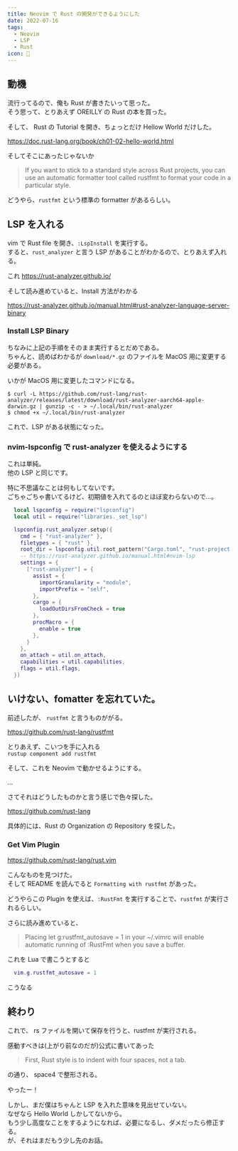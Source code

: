 ```yaml
---
title: Neovim で Rust の開発ができるようにした
date: 2022-07-16
tags:
  - Neovim
  - LSP
  - Rust
icon: 🦀
---
```

## 動機

流行ってるので、俺も Rust が書きたいって思った。  
そう思って、とりあえず OREILLY の Rust の本を買った。

そして、 Rust の Tutorial を開き、ちょっとだけ Hellow World だけした。

https://doc.rust-lang.org/book/ch01-02-hello-world.html

そしてそこにあったじゃないか

> If you want to stick to a standard style across Rust projects, you can use an automatic formatter tool called rustfmt to format your code in a particular style.

どうやら、`rustfmt` という標準の formatter があるらしい。

## LSP を入れる
vim で Rust file を開き、`:LspInstall` を実行する。  
すると、`rust_analyzer` と言う LSP があることがわかるので、とりあえず入れる。

これ https://rust-analyzer.github.io/

そして読み進めていると、Install 方法がわかる

https://rust-analyzer.github.io/manual.html#rust-analyzer-language-server-binary

### Install LSP Binary

ちなみに上記の手順をそのまま実行するとだめである。  
ちゃんと、読めばわかるが `download/*.gz` のファイルを MacOS 用に変更する必要がある。

いかが MacOS 用に変更したコマンドになる。

```shell
$ curl -L https://github.com/rust-lang/rust-analyzer/releases/latest/download/rust-analyzer-aarch64-apple-darwin.gz | gunzip -c - > ~/.local/bin/rust-analyzer
$ chmod +x ~/.local/bin/rust-analyzer
```

これで、LSP がある状態になった。

### nvim-lspconfig で rust-analyzer を使えるようにする

これは単純。  
他の LSP と同じです。

特に不思議なことは何もしてないです。  
ごちゃごちゃ書いてるけど、初期値を入れてるのとほぼ変わらないので...。  

```lua
  local lspconfig = require("lspconfig")
  local util = require("libraries._set_lsp")

  lspconfig.rust_analyzer.setup({
    cmd = { "rust-analyzer" },
    filetypes = { "rust" },
    root_dir = lspconfig.util.root_pattern("Cargo.toml", "rust-project.json"),
    -- https://rust-analyzer.github.io/manual.html#nvim-lsp
    settings = {
      ["rust-analyzer"] = {
        assist = {
          importGranularity = "module",
          importPrefix = "self",
        },
        cargo = {
          loadOutDirsFromCheck = true
        },
        procMacro = {
          enable = true
        },
      }
    },
    on_attach = util.on_attach,
    capabilities = util.capabilities,
    flags = util.flags,
  })
```

## いけない、fomatter を忘れていた。

前述したが、 `rustfmt` と言うものががる。

https://github.com/rust-lang/rustfmt

とりあえず、こいつを手に入れる  
`rustup component add rustfmt`

そして、これを Neovim で動かせるようにする。

...

さてそれはどうしたものかと言う感じで色々探した。

https://github.com/rust-lang

具体的には、Rust の Organization の Repository を探した。

### Get Vim Plugin

https://github.com/rust-lang/rust.vim

こんなものを見つけた。  
そして README を読んでると `Formatting with rustfmt` があった。

どうやらこの Plugin を使えば、`:RustFmt` を実行することで、`rustfmt` が実行されるらしい。

さらに読み進めていると、  

> Placing let g:rustfmt_autosave = 1 in your ~/.vimrc will enable automatic running of :RustFmt when you save a buffer.

これを Lua で書こうとすると
```lua
  vim.g.rustfmt_autosave = 1
```
こうなる

## 終わり

これで、 rs ファイルを開いて保存を行うと、rustfmt が実行される。  

感動すべきは(上がり前なのだが)公式に書いてあった

> First, Rust style is to indent with four spaces, not a tab.

の通り、 space4 で整形される。

やったー！

しかし、まだ僕はちゃんと LSP を入れた意味を見出せていない。  
なぜなら Hello World しかしてないから。  
もう少し高度なことをするようになれば、必要になるし、ダメだったら修正する。  
が、それはまだもう少し先のお話。
